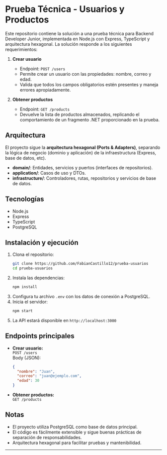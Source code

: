 # Prueba Técnica - Usuarios y Productos

Este repositorio contiene la solución a una prueba técnica para Backend Developer Junior, implementada en Node.js con Express, TypeScript y arquitectura hexagonal. La solución responde a los siguientes requerimientos:

1. **Crear usuario**
   - Endpoint: `POST /users`
   - Permite crear un usuario con las propiedades: nombre, correo y edad.
   - Valida que todos los campos obligatorios estén presentes y maneja errores apropiadamente.

2. **Obtener productos**
   - Endpoint: `GET /products`
   - Devuelve la lista de productos almacenados, replicando el comportamiento de un fragmento .NET proporcionado en la prueba.

## Arquitectura

El proyecto sigue la **arquitectura hexagonal (Ports & Adapters)**, separando la lógica de negocio (dominio y aplicación) de la infraestructura (Express, base de datos, etc).

- **domain/**: Entidades, servicios y puertos (interfaces de repositorios).
- **application/**: Casos de uso y DTOs.
- **infrastructure/**: Controladores, rutas, repositorios y servicios de base de datos.

## Tecnologías
- Node.js
- Express
- TypeScript
- PostgreSQL

## Instalación y ejecución

1. Clona el repositorio:
   ```bash
   git clone https://github.com/FabianCastillo12/prueba-usuarios
   cd prueba-usuarios
   ```
2. Instala las dependencias:
   ```bash
   npm install
   ```
3. Configura tu archivo `.env` con los datos de conexión a PostgreSQL.
4. Inicia el servidor:
   ```bash
   npm start
   ```
5. La API estará disponible en `http://localhost:3000`

## Endpoints principales

- **Crear usuario:**  
  `POST /users`  
  Body (JSON):
  ```json
  {
    "nombre": "Juan",
    "correo": "juan@ejemplo.com",
    "edad": 30
  }
  ```

- **Obtener productos:**  
  `GET /products`

## Notas
- El proyecto utiliza PostgreSQL como base de datos principal.
- El código es fácilmente extensible y sigue buenas prácticas de separación de responsabilidades.
- Arquitectura hexagonal para facilitar pruebas y mantenibilidad.

---

